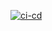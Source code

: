 [![ci-cd](https://github.com/nathanmarkowens-azure/github-foundations/actions/workflows/ci-cd.yml/badge.svg)](https://github.com/nathanmarkowens-azure/github-foundations/actions/workflows/ci-cd.yml)
